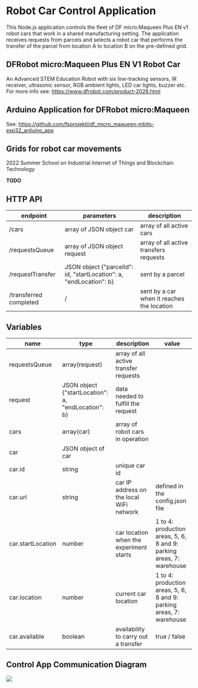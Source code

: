 # Robot Car Control Application

This Node.js application controls the fleet of DF micro:Maqueen Plus EN v1 robot cars that work in a shared manufacturing setting. The application receives requests from parcels and selects a robot car that performs the transfer of the parcel from location A to location B on the pre-defined grid.

## DFRobot micro:Maqueen Plus EN V1 Robot Car
An Advanced STEM Education Robot with six line-tracking sensors, IR receiver, ultrasonic sensor, RGB ambient lights, LED car lights, buzzer etc.
For more info see: https://www.dfrobot.com/product-2026.html

## Arduino Application for DFRobot micro:Maqueen 
See: https://github.com/fsprojekti/df_micro_maqueen-mbits-esp32_arduino_app

## Grids for robot car movements

2022 Summer School on Industrial Internet of Things and Blockchain Technology

**TODO**


## HTTP API
|endpoint|parameters|description|
|----|----|-----------|
|/cars|array of JSON object car|array of all active cars|
|/requestsQueue|array of JSON object request|array of all active transfers requests|
|/requestTransfer|JSON object {"parcelId": id, "startLocation": a, "endLocation": b}|sent by a parcel|
|/transferred completed|/|sent by a car when it reaches the location|


## Variables

|name|type|description|value|
|----|----|-----------|-----|
|requestsQueue|array(request)|array of all active transfer requests|
|request|JSON object {"startLocation": a, "endLocation": b}|data needed to fulfill the request|
|cars|array(car)|array of robot cars in operation|
|car|JSON object of car|
|car.id|string|unique car id|
|car.url|string|car IP address on the local WiFi network|defined in the config.json file|
|car.startLocation|number|car location when the experiment starts|1 to 4: production areas, 5, 6, 8 and 9: parking areas, 7: warehouse|
|car.location|number|current car location|1 to 4: production areas, 5, 6, 8 and 9: parking areas, 7: warehouse|
|car.available|boolean|availability to carry out a transfer|true / false |

## Control App Communication Diagram
[![](https://mermaid.ink/img/pako:eNqVVE2P0zAQ_Ssjn4oUqhVwilBXq8BKKxAbAeqpF8eeLEaJbcYOqFrtf2ccJ9tWqaBr5eCPN-P33kz8KJTTKEoR8NeAVuEHIx9I9jsLPLykaJTx0kaoQYa0obBbHlbp8KtrHE8lQeVsJNfBjfdL7PYUO2ISKiO_uIjgfiNBXUI9XgcaldEYIDqgRDNEkBBJ2tAirXMcoYpAD41cXRWQv_WbV_ksjfr1ZlOVc_z3Kfh9Q5tVFnWnCwiReX52SkbjbAFo9byYMvHOkiinnQR3IL0HP0Tm-gOfyRo7Lnkx4Dpd-Qy_SXAk47RRsuv24MkpDAFPEgRIQeAs3N7d3kMjgwkgmUrAjmXzHBQ72Toao17oTMXObEvoWcvqMgNg9mDpBSfKpU2EpFLoJy9mUgdT2qzK8DRAS4gwaiL8OWoyIySfNkPYX6hmm-ucImA135Vzoj6I-F8ND85a_HPW3dy0FxO6_3Sgk305pjMb-U87U4XGn2BuDUOooZsK9DJ_ZhWV632HzOXC_k4NSzgxOWrxllx_1ORLc95eZTLvzrVffYYQXF-fthyAKESP1Euj-cF6HN8MwXf2uBMlTzW2cujiTuzsE0MHr2XEj9pER6JsZRewEHKI7tveKlFGGnAGTY_ehHr6C-g1ncM)](https://mermaid.live/edit#pako:eNqVVE2P0zAQ_Ssjn4oUqhVwilBXq8BKKxAbAeqpF8eeLEaJbcYOqFrtf2ccJ9tWqaBr5eCPN-P33kz8KJTTKEoR8NeAVuEHIx9I9jsLPLykaJTx0kaoQYa0obBbHlbp8KtrHE8lQeVsJNfBjfdL7PYUO2ISKiO_uIjgfiNBXUI9XgcaldEYIDqgRDNEkBBJ2tAirXMcoYpAD41cXRWQv_WbV_ksjfr1ZlOVc_z3Kfh9Q5tVFnWnCwiReX52SkbjbAFo9byYMvHOkiinnQR3IL0HP0Tm-gOfyRo7Lnkx4Dpd-Qy_SXAk47RRsuv24MkpDAFPEgRIQeAs3N7d3kMjgwkgmUrAjmXzHBQ72Toao17oTMXObEvoWcvqMgNg9mDpBSfKpU2EpFLoJy9mUgdT2qzK8DRAS4gwaiL8OWoyIySfNkPYX6hmm-ucImA135Vzoj6I-F8ND85a_HPW3dy0FxO6_3Sgk305pjMb-U87U4XGn2BuDUOooZsK9DJ_ZhWV632HzOXC_k4NSzgxOWrxllx_1ORLc95eZTLvzrVffYYQXF-fthyAKESP1Euj-cF6HN8MwXf2uBMlTzW2cujiTuzsE0MHr2XEj9pER6JsZRewEHKI7tveKlFGGnAGTY_ehHr6C-g1ncM)